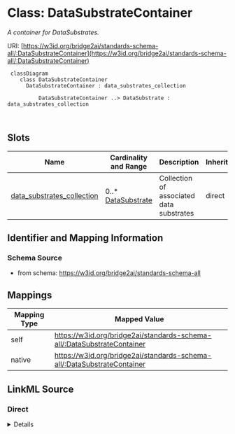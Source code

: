# Class: DataSubstrateContainer
_A container for DataSubstrates._




URI: [https://w3id.org/bridge2ai/standards-schema-all/:DataSubstrateContainer](https://w3id.org/bridge2ai/standards-schema-all/:DataSubstrateContainer)



```mermaid
 classDiagram
    class DataSubstrateContainer
      DataSubstrateContainer : data_substrates_collection
        
          DataSubstrateContainer ..> DataSubstrate : data_substrates_collection
        
      
```




<!-- no inheritance hierarchy -->


## Slots

| Name | Cardinality and Range | Description | Inheritance |
| ---  | --- | --- | --- |
| [data_substrates_collection](data_substrates_collection.md) | 0..* <br/> [DataSubstrate](DataSubstrate.md) | Collection of associated data substrates | direct |









## Identifier and Mapping Information







### Schema Source


* from schema: https://w3id.org/bridge2ai/standards-schema-all





## Mappings

| Mapping Type | Mapped Value |
| ---  | ---  |
| self | https://w3id.org/bridge2ai/standards-schema-all/:DataSubstrateContainer |
| native | https://w3id.org/bridge2ai/standards-schema-all/:DataSubstrateContainer |





## LinkML Source

<!-- TODO: investigate https://stackoverflow.com/questions/37606292/how-to-create-tabbed-code-blocks-in-mkdocs-or-sphinx -->

### Direct

<details>
```yaml
name: DataSubstrateContainer
description: A container for DataSubstrates.
from_schema: https://w3id.org/bridge2ai/standards-schema-all
rank: 1000
slots:
- data_substrates_collection

```
</details>

### Induced

<details>
```yaml
name: DataSubstrateContainer
description: A container for DataSubstrates.
from_schema: https://w3id.org/bridge2ai/standards-schema-all
rank: 1000
attributes:
  data_substrates_collection:
    name: data_substrates_collection
    description: Collection of associated data substrates
    from_schema: https://w3id.org/bridge2ai/standards-schema-all
    rank: 1000
    multivalued: true
    alias: data_substrates_collection
    owner: DataSubstrateContainer
    domain_of:
    - DataSubstrateContainer
    range: DataSubstrate
    inlined: true
    inlined_as_list: true

```
</details>